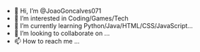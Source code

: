 - 👋 Hi, I’m @JoaoGoncalves071
- 👀 I’m interested in Coding/Games/Tech
- 🌱 I’m currently learning Python/Java/HTML/CSS/JavaScript...
- 💞️ I’m looking to collaborate on ...
- 📫 How to reach me ...

<!---
JoaoGoncalves071/JoaoGoncalves071 is a ✨ special ✨ repository because its `README.md` (this file) appears on your GitHub profile.
You can click the Preview link to take a look at your changes.
--->
